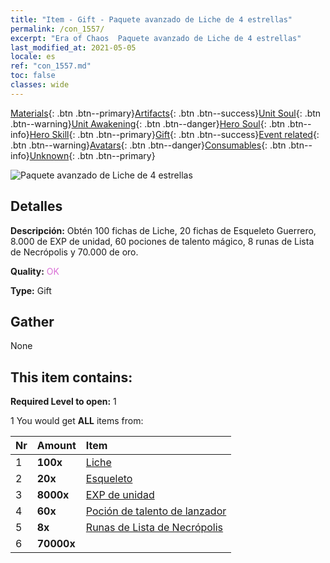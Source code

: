 ```yaml
---
title: "Item - Gift - Paquete avanzado de Liche de 4 estrellas"
permalink: /con_1557/
excerpt: "Era of Chaos  Paquete avanzado de Liche de 4 estrellas"
last_modified_at: 2021-05-05
locale: es
ref: "con_1557.md"
toc: false
classes: wide
---
```

 [Materials](/ItemsES/){: .btn .btn--primary}[Artifacts](/ItemsES/Artifacts/){: .btn .btn--success}[Unit Soul](/ItemsES/UnitSoul/){: .btn .btn--warning}[Unit Awakening](/ItemsES/UnitAwakening/){: .btn .btn--danger}[Hero Soul](/ItemsES/HeroSoul/){: .btn .btn--info}[Hero Skill](/ItemsES/HeroSkill/){: .btn .btn--primary}[Gift](/ItemsES/Gift/){: .btn .btn--success}[Event related](/ItemsES/Events/){: .btn .btn--warning}[Avatars](/ItemsES/Avatars/){: .btn .btn--danger}[Consumables](/ItemsES/Consumables/){: .btn .btn--info}[Unknown](/ItemsES/Unknown/){: .btn .btn--primary}

 ![Paquete avanzado de Liche de 4 estrellas](/images/t/i_907167.png)

## Detalles
 **Descripción:** Obtén 100 fichas de Liche, 20 fichas de Esqueleto Guerrero, 8.000 de EXP de unidad, 60 pociones de talento mágico, 8 runas de Lista de Necrópolis y 70.000 de oro.

 **Quality:** <span style="color: #DA70D6">OK</span>

 **Type:** Gift

## Gather

  None

## This item contains:

 **Required Level to open:** 1

 1 You would get **ALL** items  from:

  | Nr | Amount |     Item    |
  |:---|:-------|:------------|
  | 1 |  **100x** | [Liche](/ItemsES/unt_212/) |  | 
  | 2 |  **20x** | [Esqueleto](/ItemsES/unt_208/) |  | 
  | 3 |  **8000x** | [EXP de unidad](/ItemsES/con_902/) |  | 
  | 4 |  **60x** | [Poción de talento de lanzador](/ItemsES/con_790/) |  | 
  | 5 |  **8x** | [Runas de Lista de Necrópolis](/ItemsES/con_755/) |  | 
  | 6 |  **70000x** | <i class="fas fa-coins"/> |  | 
